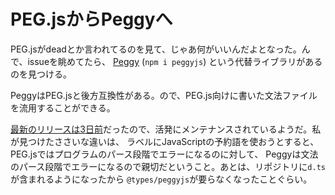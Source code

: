 # PEG.jsからPeggyへ
PEG.jsがdeadとか言われてるのを見て、じゃあ何がいいんだよとなった。んで、issueを眺めてたら、
[Peggy](https://github.com/peggyjs/peggy) (`npm i peggyjs`) という代替ライブラリがあるのを見つける。

PeggyはPEG.jsと後方互換性がある。ので、PEG.js向けに書いた文法ファイルを流用することができる。

[最新のリリースは3日前](https://github.com/peggyjs/peggy/releases/tag/v1.2.0)だったので、活発にメンテナンスされているようだ。私が見つけたささいな違いは、
ラベルにJavaScriptの予約語を使おうとすると、PEG.jsではプログラムのパース段階でエラーになるのに対して、
Peggyは文法のパース段階でエラーになるので親切だということ。あとは、リポジトリに`d.ts`が含まれるようになったから
`@types/peggyjs`が要らなくなったことぐらい。
